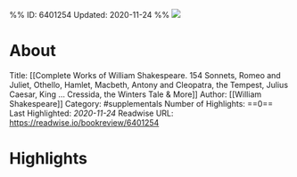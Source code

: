 %%
ID: 6401254
Updated: 2020-11-24
%%
![](https://m.media-amazon.com/images/I/51385pE43nL._SY500.jpg)

# About
Title: [[Complete Works of William Shakespeare. 154 Sonnets, Romeo and Juliet, Othello, Hamlet, Macbeth, Antony and Cleopatra, the Tempest, Julius Caesar, King ... Cressida, the Winters Tale & More]]
Author: [[William Shakespeare]]
Category: #supplementals
Number of Highlights: ==0==
Last Highlighted: *2020-11-24*
Readwise URL: https://readwise.io/bookreview/6401254

# Highlights 